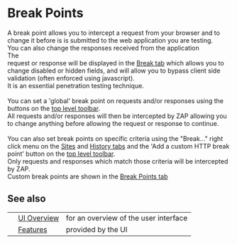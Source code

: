 # Break Points

A break point allows you to intercept a request from your browser and to change it before is is submitted
to the web application you are testing.<br>You can also change the responses received from the application<br>The<br>
request or response will be displayed in the <a href='HelpUiTabsBreak'>Break tab</a> which allows you to change disabled or hidden fields, and will allow you to bypass client side validation (often enforced using javascript).<br>It is an essential penetration testing technique.<br>
<br>
You can set a 'global' break point on requests and/or responses using the buttons on the <a href='HelpUiTltoolbar'>top level toolbar</a>.<br>All requests and/or responses will then be intercepted by ZAP allowing you to change anything before allowing the request or response to continue.<br>
<br>
You can also set break points on specific criteria using the "Break..." right click menu on the <a href='HelpUiTabsSites'>Sites</a> and <a href='HelpUiTabsHistory'>History tabs</a> and the 'Add a custom HTTP break point' button on the <a href='HelpUiTltoolbar'>top level toolbar</a>.<br>Only requests and responses which match those criteria will be intercepted by ZAP.<br>Custom break points are shown in the <a href='HelpUiTabsBreakpoints'>Break Points tab</a>
<h2>See also</h2>
<table>
<tr><td></td><td><a href='HelpUiOverview'>UI Overview</a></td><td>for an overview of the user interface</td></tr>
<tr><td></td><td><a href='HelpStartConceptsConcepts'>Features</a></td><td>provided by the UI</td></tr>
</table>